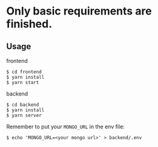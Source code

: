 # Only basic requirements are finished.

## Usage

frontend
```
$ cd frontend
$ yarn install
$ yarn start
```

backend
```
$ cd backend
$ yarn install
$ yarn server
```

Remember to put your `MONGO_URL` in the env file:
```
$ echo 'MONGO_URL=<your mongo url>' > backend/.env
```